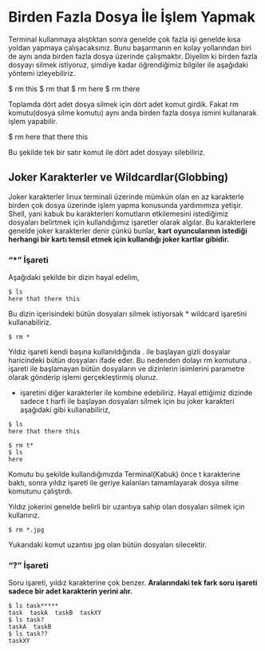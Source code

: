 # Birden Fazla Dosya İle İşlem Yapmak

Terminal kullanmaya alıştıktan sonra genelde çok fazla işi genelde kısa yoldan yapmaya çalışacaksınız. Bunu başarmanın en kolay yollarından biri de aynı anda birden fazla dosya üzerinde çalışmaktır. Diyelim ki birden fazla dosyayı silmek istiyoruz, şimdiye kadar öğrendiğimiz bilgiler ile aşağıdaki yöntemi izleyebiliriz.

$ rm this 
$ rm that
$ rm here
$ rm there

Toplamda dört adet dosya silmek için dört adet komut girdik. Fakat rm komutu(dosya silme komutu) aynı anda birden fazla dosya ismini kullanarak işlem yapabilir.

$ rm here that there this

Bu şekilde tek bir satır komut ile dört adet dosyayı silebiliriz.

## Joker Karakterler ve Wildcardlar(Globbing)

Joker karakterler linux terminali üzerinde mümkün olan en az karakterle birden çok dosya üzerinde işlem yapma konusunda yardımımıza yetişir. Shell, yani kabuk bu karakterleri komutların etkilemesini istediğimiz dosyaları belirtmek için kullandığımız işaretler olarak algılar. Bu karakterlere genelde joker karakterler denir çünkü bunlar, **kart** **oyuncularının istediği herhangi bir kartı temsil etmek için kullandığı joker kartlar gibidir.**

### “*” İşareti

Aşağıdaki şekilde bir dizin hayal edelim,
```
$ ls
here that there this
```
Bu dizin içerisindeki bütün dosyaları silmek istiyorsak * wildcard işaretini kullanabiliriz.
```
$ rm *
```
Yıldız işareti kendi başına kullanıldığında . ile başlayan gizli dosyalar haricindeki bütün dosyaları ifade eder. Bu nedenden dolayı rm komutuna . işareti ile başlamayan bütün dosyaların ve dizinlerin isimlerini parametre olarak gönderip işlemi gerçekleştirmiş oluruz.

* işaretini diğer karakterler ile kombine edebiliriz. Hayal ettiğimiz dizinde sadece t harfi ile başlayan dosyaları silmek için bu joker karakteri aşağıdaki gibi kullanabiliriz,
```
$ ls
here that there this

$ rm t*
$ ls
here
```
Komutu bu şekilde kullandığımızda Terminal(Kabuk) önce t karakterine baktı, sonra yıldız işareti ile geriye kalanları tamamlayarak dosya silme komutunu çalıştırdı.

Yıldız jokerini genelde belirli bir uzantıya sahip olan dosyaları silmek için kullanırız.
```
$ rm *.jpg
```
Yukarıdaki komut uzantısı jpg olan bütün dosyaları silecektir.

### “?” İşareti

Soru işareti, yıldız karakterine çok benzer. **Aralarındaki tek fark soru işareti sadece bir adet karakterin yerini alır.**

```
$ ls task*****
task  taskA  taskB  taskXY
$ ls task?
taskA  taskB
$ ls task??
taskXY
```